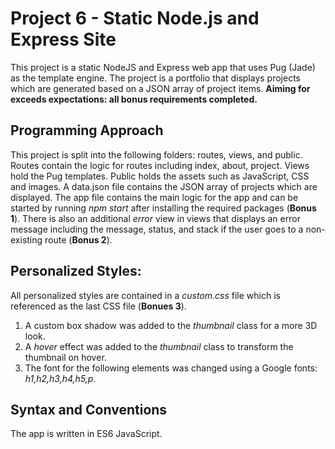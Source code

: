 # Project 6 - Static Node.js and Express Site

This project is a static NodeJS and Express web app that uses Pug (Jade) as the template engine. The project is a portfolio that displays projects which are generated based on a JSON array of project items. **Aiming for exceeds expectations: all bonus requirements completed.** 


## Programming Approach

This project is split into the following folders: routes, views, and public. Routes contain the logic for routes including index, about, project. Views hold the Pug templates. Public holds the assets such as JavaScript, CSS and images. A data.json file contains the JSON array of projects which are displayed. The app file contains the main logic for the app and can be started by running *npm start* after installing the required packages (**Bonus 1**). There is also an additional *error* view in views that displays an error message including the message, status, and stack if the user goes to a non-existing route (**Bonus 2**).

## Personalized Styles:

All personalized styles are contained in a *custom.css* file which is referenced as the last CSS file (**Bonues 3**).

1. A custom box shadow was added to the *thumbnail* class for a more 3D look.
2. A *hover* effect was added to the *thumbnail* class to transform the thumbnail on hover.
3. The font for the following elements was changed using a Google fonts: *h1,h2,h3,h4,h5,p*.

## Syntax and Conventions

The app is written in ES6 JavaScript. 
